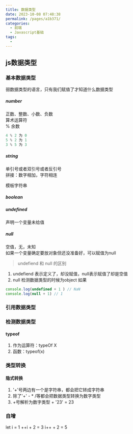 ```yaml
---
title: 数据类型
date: 2023-10-08 07:48:38
permalink: /pages/a1b371/
categories: 
  - 前端
  - Javascript基础
tags: 
  - 
---
```

## js数据类型
### 基本数据类型
弱数据类型的语言，只有我们赋值了才知道什么数据类型
##### number
正数、整数、小数、负数  
算术运算符  
% 余数
```js
4 % 2 为 0
5 % 2 为 1
3 % 5 为 3
```
##### string 
单引号或者双引号或者反引号  
拼接：数字相加，字符相连  

模板字符串

##### boolean
##### undefined
声明一个变量未给值
##### null
空值，无，未知  
如果一个变量确定要放对象但还没准备好，可以赋值为null
> undefiend 和 null 的区别
1. undefiend 表示定义了，却没赋值，null表示赋值了却是空值
2. null 检测数据类型的时候为object
如果
```js
console.log(undefined + 1 ) // NaN
console.log(null + 1) // 1
```

### 引用数据类型

### 检测数据类型
#### typeof
1. 作为运算符：typeOf X
2. 函数：typeof(x)


### 类型转换
#### 隐式转换
1. '+'号两边有一个是字符串，都会把它转成字符串
2. 除了'+' - * /等都会把数据类型转换为数字类型
3. +号解析为数字类型 + '23' = 23

### 自增
let i = 1
++i + 2 = 3
i++ + 2 = 5
